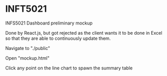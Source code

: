 # INFT5021
INFS5021 Dashboard preliminary mockup

Done by React.js, but got rejected as the client wants it to be done in Excel so that they are able to continuously update them.

Navigate to "./public"

Open "mockup.html"

Click any point on the line chart to spawn the summary table
